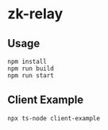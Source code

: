 # zk-relay

## Usage
```
npm install
npm run build
npm run start
```

## Client Example
```
npx ts-node client-example
```
